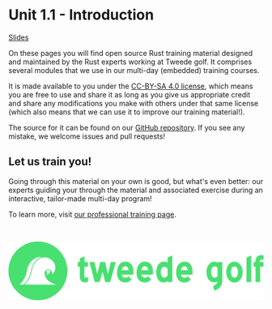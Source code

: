 # Unit 1.1 - Introduction

<a href="/rust-training/slides/1_1-introduction/" target="_blank">Slides</a>

On these pages you will find open source Rust training material designed and maintained by the Rust experts working at Tweede golf.
It comprises several modules that we use in our multi-day (embedded) training courses.

It is made available to you under the [CC-BY-SA 4.0 license](https://creativecommons.org/licenses/by-sa/4.0/), which means you
are free to use and share it as long as you give us appropriate credit and share any modifications you make
with others under that same license (which also means that we can use it to improve our training material!).

The source for it can be found on our [GitHub repository](https://github.com/tweedegolf/rust-training).
If you see any mistake, we welcome issues and pull requests!

## Let us train you!

Going through this material on your own is good, but what's even better: our experts guiding your through the material and associated
exercise during an interactive, tailor-made multi-day program!

To learn more, visit [our professional training page](https://tweedegolf.nl/en/expertise/rust/workshops).

<p><br><p>

![Tweede golf logo](tweedegolf-logo.png)
